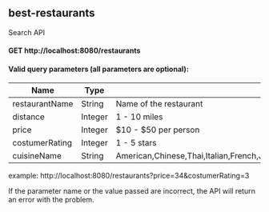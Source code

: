 ## best-restaurants
Search API

#### GET http://localhost:8080/restaurants

#### Valid query parameters (all parameters are optional):

Name | Type | Description
------ | ---- | -----------
restaurantName | String | Name of the restaurant
distance | Integer | 1 - 10 miles
price | Integer | $10 - $50 per person
costumerRating | Integer | 1 - 5 stars
cuisineName | String | American,Chinese,Thai,Italian,French,Japanese,Turkish,Korean,Vietnamese,Indian,Spanish,Greek,Mexican,Malaysian,African,German,Indonesian,Russian,Other

example: http://localhost:8080/restaurants?price=34&costumerRating=3

If the parameter name or the value passed are incorrect, the API will return an error with the problem.
